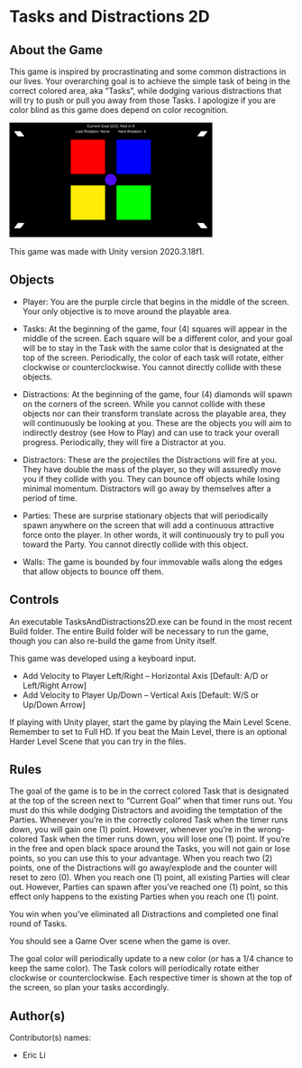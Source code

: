# Tasks and Distractions 2D #

## About the Game ##
This game is inspired by procrastinating and some common distractions in our lives. Your overarching goal is to achieve the simple task of being in the correct colored area, aka “Tasks”, while dodging various distractions that will try to push or pull you away from those Tasks. I apologize if you are color blind as this game does depend on color recognition.

![GameScreenShot](images/TasksAndDistractions2D.png)

This game was made with Unity version 2020.3.18f1.

## Objects ##
* Player: You are the purple circle that begins in the middle of the screen. Your only objective is to move around the playable area.

* Tasks: At the beginning of the game, four (4) squares will appear in the middle of the screen. Each square will be a different color, and your goal will be to stay in the Task with the same color that is designated at the top of the screen. Periodically, the color of each task will rotate, either clockwise or counterclockwise. You cannot directly collide with these objects. 

* Distractions: At the beginning of the game, four (4) diamonds will spawn on the corners of the screen. While you cannot collide with these objects nor can their transform translate across the playable area, they will continuously be looking at you. These are the objects you will aim to indirectly destroy (see How to Play) and can use to track your overall progress. Periodically, they will fire a Distractor at you. 

* Distractors: These are the projectiles the Distractions will fire at you. They have double the mass of the player, so they will assuredly move you if they collide with you. They can bounce off objects while losing minimal momentum. Distractors will go away by themselves after a period of time.

* Parties: These are surprise stationary objects that will periodically spawn anywhere on the screen that will add a continuous attractive force onto the player. In other words, it will continuously try to pull you toward the Party. You cannot directly collide with this object.

* Walls: The game is bounded by four immovable walls along the edges that allow objects to bounce off them.

## Controls ##
An executable TasksAndDistractions2D.exe can be found in the most recent Build folder. The entire Build folder will be necessary to run the game, though you can also re-build the game from Unity itself.

This game was developed using a keyboard input.
* Add Velocity to Player Left/Right – Horizontal Axis			[Default: A/D or Left/Right Arrow]
* Add Velocity to Player Up/Down – Vertical Axis			[Default: W/S or Up/Down Arrow]

If playing with Unity player, start the game by playing the Main Level Scene. Remember to set to Full HD. If you beat the Main Level, there is an optional Harder Level Scene that you can try in the files.

## Rules ##
The goal of the game is to be in the correct colored Task that is designated at the top of the screen next to “Current Goal” when that timer runs out. You must do this while dodging Distractors and avoiding the temptation of the Parties. Whenever you’re in the correctly colored Task when the timer runs down, you will gain one (1) point. However, whenever you’re in the wrong-colored Task when the timer runs down, you will lose one (1) point. If you’re in the free and open black space around the Tasks, you will not gain or lose points, so you can use this to your advantage. When you reach two (2) points, one of the Distractions will go away/explode and the counter will reset to zero (0). When you reach one (1) point, all existing Parties will clear out. However, Parties can spawn after you’ve reached one (1) point, so this effect only happens to the existing Parties when you reach one (1) point.

You win when you’ve eliminated all Distractions and completed one final round of Tasks.

You should see a Game Over scene when the game is over.

The goal color will periodically update to a new color (or has a 1/4 chance to keep the same color). The Task colors will periodically rotate either clockwise or counterclockwise. Each respective timer is shown at the top of the screen, so plan your tasks accordingly.


## Author(s) ##
Contributor(s) names:
* Eric Li